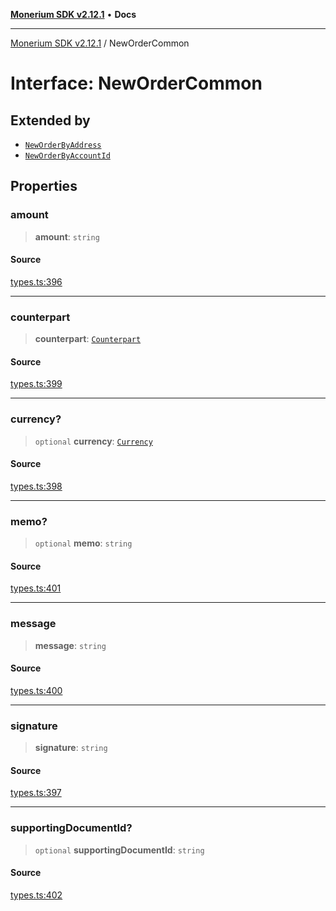 [**Monerium SDK v2.12.1**](../README.md) • **Docs**

---

[Monerium SDK v2.12.1](../README.md) / NewOrderCommon

# Interface: NewOrderCommon

## Extended by

- [`NewOrderByAddress`](NewOrderByAddress.md)
- [`NewOrderByAccountId`](NewOrderByAccountId.md)

## Properties

### amount

> **amount**: `string`

#### Source

[types.ts:396](https://github.com/monerium/js-monorepo/blob/63219fde0f935acb35ce19f47571455bbfc0ffa7/packages/sdk/src/types.ts#L396)

---

### counterpart

> **counterpart**: [`Counterpart`](Counterpart.md)

#### Source

[types.ts:399](https://github.com/monerium/js-monorepo/blob/63219fde0f935acb35ce19f47571455bbfc0ffa7/packages/sdk/src/types.ts#L399)

---

### currency?

> `optional` **currency**: [`Currency`](../enumerations/Currency.md)

#### Source

[types.ts:398](https://github.com/monerium/js-monorepo/blob/63219fde0f935acb35ce19f47571455bbfc0ffa7/packages/sdk/src/types.ts#L398)

---

### memo?

> `optional` **memo**: `string`

#### Source

[types.ts:401](https://github.com/monerium/js-monorepo/blob/63219fde0f935acb35ce19f47571455bbfc0ffa7/packages/sdk/src/types.ts#L401)

---

### message

> **message**: `string`

#### Source

[types.ts:400](https://github.com/monerium/js-monorepo/blob/63219fde0f935acb35ce19f47571455bbfc0ffa7/packages/sdk/src/types.ts#L400)

---

### signature

> **signature**: `string`

#### Source

[types.ts:397](https://github.com/monerium/js-monorepo/blob/63219fde0f935acb35ce19f47571455bbfc0ffa7/packages/sdk/src/types.ts#L397)

---

### supportingDocumentId?

> `optional` **supportingDocumentId**: `string`

#### Source

[types.ts:402](https://github.com/monerium/js-monorepo/blob/63219fde0f935acb35ce19f47571455bbfc0ffa7/packages/sdk/src/types.ts#L402)
